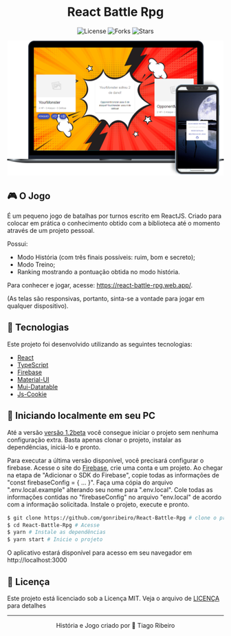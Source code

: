 <h1 align="center">
    React Battle Rpg
</h1>

<p align="center">
  <img  src="https://img.shields.io/static/v1?label=license&message=MIT&color=orange&labelColor=121214" alt="License">

  <img src="https://img.shields.io/github/forks/gonribeiro/React-Battle-Rpg?label=forks&message=MIT&color=orange&labelColor=121214" alt="Forks">

  <img src="https://img.shields.io/github/stars/gonribeiro/React-Battle-Rpg?label=stars&message=MIT&color=orange&labelColor=121214" alt="Stars">
</p>

![Game](.github/game.png)

## 🎮 O Jogo

É um pequeno jogo de batalhas por turnos escrito em ReactJS. Criado para colocar em prática o conhecimento obtido com a biblioteca até o momento através de um projeto pessoal.

Possui:

- Modo História (com três finais possíveis: ruim, bom e secreto);
- Modo Treino;
- Ranking mostrando a pontuação obtida no modo história.

Para conhecer e jogar, acesse: https://react-battle-rpg.web.app/.

(As telas são responsivas, portanto, sinta-se a vontade para jogar em qualquer dispositivo).

## 🧪 Tecnologias

Este projeto foi desenvolvido utilizando as seguintes tecnologias:

- [React](https://reactjs.org)
- [TypeScript](https://www.typescriptlang.org/)
- [Firebase](https://firebase.google.com/)
- [Material-UI](https://material-ui.com/)
- [Mui-Datatable](https://github.com/gregnb/mui-datatables)
- [Js-Cookie](https://github.com/js-cookie/js-cookie)

## 🚀 Iniciando localmente em seu PC

Até a versão [versão 1.2beta](https://github.com/gonribeiro/React-Battle-Rpg/releases/tag/v1.2.0-beta) você consegue iniciar o projeto sem nenhuma configuração extra. Basta apenas clonar o projeto, instalar as dependências, iniciá-lo e pronto.

Para executar a última versão disponível, você precisará configurar o firebase. Acesse o site do [Firebase](https://firebase.google.com/), crie uma conta e um projeto. Ao chegar na etapa de "Adicionar o SDK do Firebase", copie todas as informações de "const firebaseConfig = { ... }". Faça uma cópia do arquivo ".env.local.example" alterando seu nome para ".env.local". Cole todas as informações contidas no "firebaseConfig" no arquivo "env.local"  de acordo com a informação solicitada. Instale o projeto, execute e pronto.

```bash
$ git clone https://github.com/gonribeiro/React-Battle-Rpg # clone o projeto
$ cd React-Battle-Rpg # Acesse
$ yarn # Instale as dependências
$ yarn start # Inicie o projeto
```
O aplicativo estará disponível para acesso em seu navegador em http://localhost:3000

## 📝 Licença

Este projeto está licenciado sob a Licença MIT. Veja o arquivo de [LICENÇA](LICENSE.md) para detalhes

---
<p align="center">História e Jogo criado por 💜 Tiago Ribeiro</p>